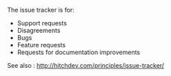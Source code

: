 The issue tracker is for:

* Support requests
* Disagreements
* Bugs
* Feature requests
* Requests for documentation improvements

See also : http://hitchdev.com/principles/issue-tracker/
